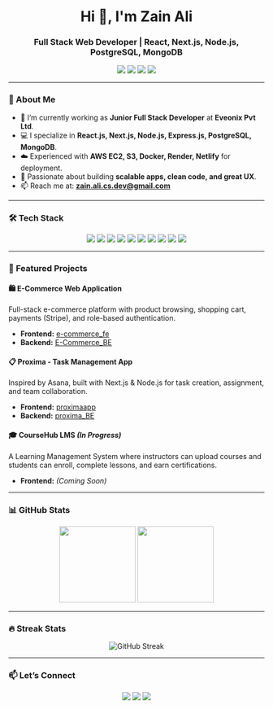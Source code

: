 <!-- Profile Header -->
<h1 align="center">Hi 👋, I'm Zain Ali</h1>
<h3 align="center">Full Stack Web Developer | React, Next.js, Node.js, PostgreSQL, MongoDB</h3>

<p align="center">
  <a href="mailto:zain.ali.cs.dev@gmail.com"><img src="https://img.shields.io/badge/Email-Contact%20Me-blue?style=flat-square&logo=gmail"></a>
  <a href="https://zainfullstackdev.netlify.app"><img src="https://img.shields.io/badge/Portfolio-Visit%20Now-orange?style=flat-square&logo=google-chrome"></a>
  <a href="https://www.linkedin.com/in/zain0313233/"><img src="https://img.shields.io/badge/LinkedIn-Connect-blue?style=flat-square&logo=linkedin"></a>
  <a href="https://github.com/zain0313233"><img src="https://img.shields.io/badge/GitHub-Follow-black?style=flat-square&logo=github"></a>
</p>

---

### 🚀 About Me
- 🌱 I’m currently working as **Junior Full Stack Developer** at **Eveonix Pvt Ltd**.
- 💻 I specialize in **React.js, Next.js, Node.js, Express.js, PostgreSQL, MongoDB**.
- ☁️ Experienced with **AWS EC2, S3, Docker, Render, Netlify** for deployment.
- 📌 Passionate about building **scalable apps, clean code, and great UX**.
- 📫 Reach me at: **zain.ali.cs.dev@gmail.com**

---

### 🛠 Tech Stack
<p align="center">
  <!-- Languages -->
  <img src="https://img.shields.io/badge/JavaScript-F7DF1E?style=for-the-badge&logo=javascript&logoColor=black">
  <img src="https://img.shields.io/badge/Node.js-339933?style=for-the-badge&logo=nodedotjs&logoColor=white">
  <img src="https://img.shields.io/badge/Express.js-000000?style=for-the-badge&logo=express&logoColor=white">
  <img src="https://img.shields.io/badge/React.js-61DAFB?style=for-the-badge&logo=react&logoColor=black">
  <img src="https://img.shields.io/badge/Next.js-000000?style=for-the-badge&logo=nextdotjs&logoColor=white">
  <img src="https://img.shields.io/badge/TailwindCSS-38B2AC?style=for-the-badge&logo=tailwind-css&logoColor=white">
  
  <!-- Databases -->
  <img src="https://img.shields.io/badge/PostgreSQL-336791?style=for-the-badge&logo=postgresql&logoColor=white">
  <img src="https://img.shields.io/badge/MongoDB-4EA94B?style=for-the-badge&logo=mongodb&logoColor=white">
  
  <!-- DevOps -->
  <img src="https://img.shields.io/badge/AWS-232F3E?style=for-the-badge&logo=amazon-aws&logoColor=white">
  <img src="https://img.shields.io/badge/Docker-2496ED?style=for-the-badge&logo=docker&logoColor=white">
</p>

---

### 📌 Featured Projects

#### 🛍 E-Commerce Web Application
Full-stack e-commerce platform with product browsing, shopping cart, payments (Stripe), and role-based authentication.
- **Frontend:** [e-commerce_fe](https://github.com/zain0313233/e-commerce_fe)  
- **Backend:** [E-Commerce_BE](https://github.com/zain0313233/E-Commerce_BE)  

#### 📋 Proxima - Task Management App
Inspired by Asana, built with Next.js & Node.js for task creation, assignment, and team collaboration.
- **Frontend:** [proximaapp](https://github.com/zain0313233/proximaapp)  
- **Backend:** [proxima_BE](https://github.com/zain0313233/proxima_BE)  

#### 🎓 CourseHub LMS *(In Progress)*
A Learning Management System where instructors can upload courses and students can enroll, complete lessons, and earn certifications.  
- **Frontend:** *(Coming Soon)*

---

### 📊 GitHub Stats
<p align="center">
  <img src="https://github-readme-stats.vercel.app/api?username=zain0313233&show_icons=true&theme=tokyonight" height="150">
  <img src="https://github-readme-stats.vercel.app/api/top-langs/?username=zain0313233&layout=compact&theme=tokyonight" height="150">
</p>

---

### 🔥 Streak Stats
<p align="center">
  <img src="https://streak-stats.demolab.com?user=zain0313233&theme=tokyonight&border_radius=5" alt="GitHub Streak" />
</p>

---

### 📫 Let’s Connect
<p align="center">
  <a href="mailto:zain.ali.cs.dev@gmail.com"><img src="https://img.shields.io/badge/Email-Contact%20Me-blue?style=for-the-badge&logo=gmail"></a>
  <a href="https://www.linkedin.com/in/zain0313233/"><img src="https://img.shields.io/badge/LinkedIn-Connect-blue?style=for-the-badge&logo=linkedin"></a>
  <a href="https://zainfullstackdev.netlify.app"><img src="https://img.shields.io/badge/Portfolio-Visit-orange?style=for-the-badge&logo=google-chrome"></a>
</p>
